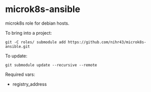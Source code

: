 # microk8s-ansible

microk8s role for debian hosts.

To bring into a project:

```
git -C roles/ submodule add https://github.com/nihr43/microk8s-ansible.git
```

To update:

```
git submodule update --recursive --remote
```

Required vars:

- registry_address
